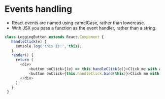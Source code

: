 # Events handling

- React events are named using camelCase, rather than lowercase.
- With JSX you pass a function as the event handler, rather than a string.


```javascript
class LoggingButton extends React.Component {
   handleClick(e) {
     console.log('this is:', this);
   }
   render() {
     return (
       <div>
           <button onClick={(e) => this.handleClick(e)}>Click me with arrow function</button>
           <button onClick={this.handleClick.bind(this)}>Click me with bind()</button>
       </div>
     );
   }
 }
```
